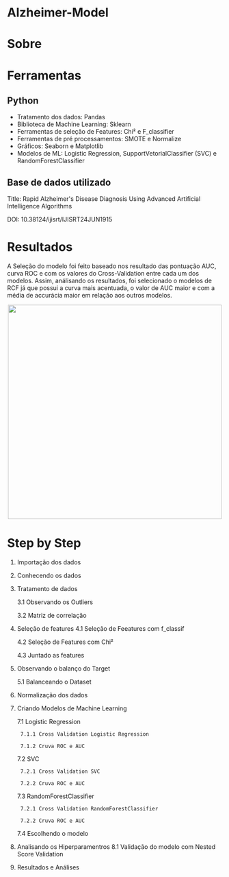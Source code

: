 # Alzheimer-Model

# Sobre


# Ferramentas
## Python
- Tratamento dos dados: Pandas
- Biblioteca de Machine Learning: Sklearn
- Ferramentas de seleção de Features: Chi² e F_classifier 
- Ferramentas de pré processamentos: SMOTE e Normalize
- Gráficos: Seaborn e Matplotlib
- Modelos de ML: Logistic Regression, SupportVetorialClassifier (SVC) e RandomForestClassifier

 
## Base de dados utilizado
Title: Rapid Alzheimer's Disease Diagnosis Using Advanced Artificial Intelligence Algorithms

DOI: 10.38124/ijisrt/IJISRT24JUN1915

# Resultados

A Seleção do modelo foi feito baseado nos resultado das pontuação AUC, curva ROC e com os valores do Cross-Validation entre cada um dos modelos. Assim, análisando os resultados, foi selecionado o modelos de RCF já que possui a curva mais acentuada, o valor de AUC maior e com a média de accurácia maior em relação aos outros modelos.



<div align="center">
<img src="https://github.com/user-attachments/assets/03bbd24b-e8b0-4716-a3d7-782625e88dc3" width="500px" />
</div>


# Step by Step
1. Importação dos dados
2. Conhecendo os dados
3. Tratamento de dados

   3.1 Observando os Outliers
   
   3.2 Matriz de correlação
   
4. Seleção de features
   4.1 Seleção de Feeatures com f_classif

   4.2 Seleção de Features com Chi²

   4.3 Juntado as features

5. Observando o balanço do Target
   
   5.1 Balanceando o Dataset
   
6. Normalização dos dados
   
7. Criando Modelos de Machine Learning
   
   7.1 Logistic Regression
   
        7.1.1 Cross Validation Logistic Regression
   
        7.1.2 Cruva ROC e AUC
   
   7.2 SVC
   
        7.2.1 Cross Validation SVC
   
        7.2.2 Cruva ROC e AUC

   7.3 RandomForestClassifier
   
        7.2.1 Cross Validation RandomForestClassifier
   
        7.2.2 Cruva ROC e AUC
   
   7.4 Escolhendo o modelo

8. Analisando os Hiperparamentros
   8.1 Validação do modelo com Nested Score Validation

9. Resultados e Análises
